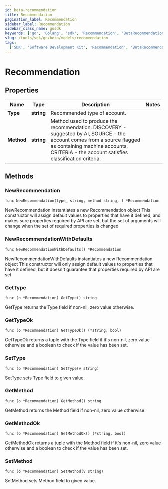 ```yaml
---
id: beta-recommendation
title: Recommendation
pagination_label: Recommendation
sidebar_label: Recommendation
sidebar_class_name: gosdk
keywords: ['go', 'Golang', 'sdk', 'Recommendation', 'BetaRecommendation']
slug: /tools/sdk/go/beta/models/recommendation
tags:
  ['SDK', 'Software Development Kit', 'Recommendation', 'BetaRecommendation']
---
```


# Recommendation

## Properties

| Name | Type | Description | Notes |
| --- | --- | --- | --- |
| **Type** | **string** | Recommended type of account. |
| **Method** | **string** | Method used to produce the recommendation. DISCOVERY - suggested by AI, SOURCE - the account comes from a source flagged as containing machine accounts, CRITERIA - the account satisfies classification criteria. |

## Methods

### NewRecommendation

`func NewRecommendation(type_ string, method string, ) *Recommendation`

NewRecommendation instantiates a new Recommendation object This constructor will assign default values to properties that have it defined, and makes sure properties required by API are set, but the set of arguments will change when the set of required properties is changed

### NewRecommendationWithDefaults

`func NewRecommendationWithDefaults() *Recommendation`

NewRecommendationWithDefaults instantiates a new Recommendation object This constructor will only assign default values to properties that have it defined, but it doesn't guarantee that properties required by API are set

### GetType

`func (o *Recommendation) GetType() string`

GetType returns the Type field if non-nil, zero value otherwise.

### GetTypeOk

`func (o *Recommendation) GetTypeOk() (*string, bool)`

GetTypeOk returns a tuple with the Type field if it's non-nil, zero value otherwise and a boolean to check if the value has been set.

### SetType

`func (o *Recommendation) SetType(v string)`

SetType sets Type field to given value.

### GetMethod

`func (o *Recommendation) GetMethod() string`

GetMethod returns the Method field if non-nil, zero value otherwise.

### GetMethodOk

`func (o *Recommendation) GetMethodOk() (*string, bool)`

GetMethodOk returns a tuple with the Method field if it's non-nil, zero value otherwise and a boolean to check if the value has been set.

### SetMethod

`func (o *Recommendation) SetMethod(v string)`

SetMethod sets Method field to given value.
